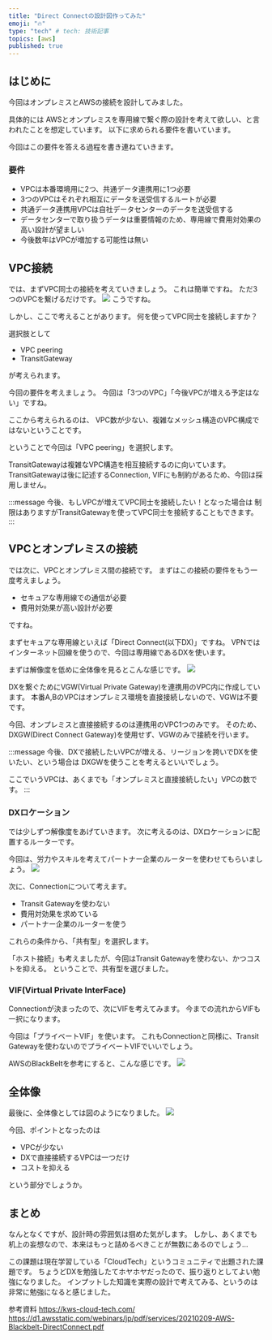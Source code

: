```yaml
---
title: "Direct Connectの設計図作ってみた"
emoji: "🔥"
type: "tech" # tech: 技術記事
topics: [aws]
published: true
---
```

## はじめに
今回はオンプレミスとAWSの接続を設計してみました。

具体的には
AWSとオンプレミスを専用線で繋ぐ際の設計を考えて欲しい、と言われたことを想定しています。
以下に求められる要件を書いています。

今回はこの要件を答える過程を書き連ねていきます。

### 要件
- VPCは本番環境用に2つ、共通データ連携用に1つ必要
- 3つのVPCはそれぞれ相互にデータを送受信するルートが必要
- 共通データ連携用VPCは自社データセンターのデータを送受信する
- データセンターで取り扱うデータは重要情報のため、専用線で費用対効果の高い設計が望ましい
- 今後数年はVPCが増加する可能性は無い

## VPC接続
では、まずVPC同士の接続を考えていきましょう。
これは簡単ですね。
ただ3つのVPCを繋げるだけです。
![](/images/g1.png)
こうですね。

しかし、ここで考えることがあります。
何を使ってVPC同士を接続しますか？

選択肢として
- VPC peering
- TransitGateway

が考えられます。

今回の要件を考えましょう。
今回は「3つのVPC」「今後VPCが増える予定はない」ですね。

ここから考えられるのは、
VPC数が少ない、複雑なメッシュ構造のVPC構成ではないということです。

ということで今回は「VPC peering」を選択します。

TransitGatewayは複雑なVPC構造を相互接続するのに向いています。
TransitGatewayは後に記述するConnection, VIFにも制約があるため、今回は採用しません。

:::message
今後、もしVPCが増えてVPC同士を接続したい！となった場合は
制限はありますがTransitGatewayを使ってVPC同士を接続することもできます。
:::

## VPCとオンプレミスの接続
では次に、VPCとオンプレミス間の接続です。
まずはこの接続の要件をもう一度考えましょう。

- セキュアな専用線での通信が必要
- 費用対効果が高い設計が必要

ですね。

まずセキュアな専用線といえば「Direct Connect(以下DX)」ですね。
VPNではインターネット回線を使うので、今回は専用線であるDXを使います。

まずは解像度を低めに全体像を見るとこんな感じです。
![](/images/g3.png)

DXを繋ぐためにVGW(Virtual Private Gateway)を連携用のVPC内に作成しています。
本番A,BのVPCはオンプレミス環境を直接接続しないので、VGWは不要です。

今回、オンプレミスと直接接続するのは連携用のVPC1つのみです。
そのため、DXGW(Direct Connect Gateway)を使用せず、VGWのみで接続を行います。

:::message
今後、DXで接続したいVPCが増える、リージョンを跨いでDXを使いたい、という場合は
DXGWを使うことを考えるといいでしょう。

ここでいうVPCは、あくまでも「オンプレミスと直接接続したい」VPCの数です。
:::

### DXロケーション
では少しずつ解像度をあげていきます。
次に考えるのは、DXロケーションに配置するルーターです。

今回は、労力やスキルを考えてパートナー企業のルーターを使わせてもらいましょう。
![](/images/g4.png)

次に、Connectionについて考えます。
- Transit Gatewayを使わない
- 費用対効果を求めている
- パートナー企業のルーターを使う

これらの条件から、「共有型」を選択します。

「ホスト接続」も考えましたが、今回はTransit Gatewayを使わない、かつコストを抑える。
ということで、共有型を選びました。

### VIF(Virtual Private InterFace)
Connectionが決まったので、次にVIFを考えてみます。
今までの流れからVIFも一択になります。

今回は「プライベートVIF」を使います。
これもConnectionと同様に、Transit Gatewayを使わないのでプライベートVIFでいいでしょう。

AWSのBlackBeltを参考にすると、こんな感じです。
![](/images/g5.png)

## 全体像
最後に、全体像としては図のようになりました。
![](/images/g8.png)

今回、ポイントとなったのは
- VPCが少ない
- DXで直接接続するVPCは一つだけ
- コストを抑える

という部分でしょうか。

## まとめ
なんとなくですが、設計時の雰囲気は掴めた気がします。
しかし、あくまでも机上の妄想なので、本来はもっと詰めるべきことが無数にあるのでしょう...

この課題は現在学習している「CloudTech」というコミュニティで出題された課題です。
ちょうどDXを勉強したてホヤホヤだったので、振り返りとしてよい勉強になりました。
インプットした知識を実際の設計で考えてみる、というのは非常に勉強になると感じました。

参考資料
https://kws-cloud-tech.com/
https://d1.awsstatic.com/webinars/jp/pdf/services/20210209-AWS-Blackbelt-DirectConnect.pdf
